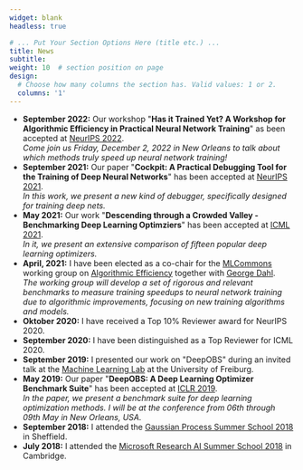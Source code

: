 ```yaml
---
widget: blank
headless: true

# ... Put Your Section Options Here (title etc.) ...
title: News
subtitle:
weight: 10  # section position on page
design:
  # Choose how many columns the section has. Valid values: 1 or 2.
  columns: '1'
---
```


- **September 2022:** Our workshop "**Has it Trained Yet? A Workshop for Algorithmic Efficiency in Practical Neural Network Training**" as been accepted at [NeurIPS 2022](https://nips.cc/Conferences/2022).
  </br>*Come join us Friday, December 2, 2022 in New Orleans to talk about which methods truly speed up neural network training!*
- **September 2021:** Our paper "**Cockpit: A Practical Debugging Tool for the Training of Deep Neural Networks**" has been accepted at [NeurIPS 2021](https://nips.cc/Conferences/2021/).
  </br>*In this work, we present a new kind of debugger, specifically designed for training deep nets.*
- **May 2021:** Our work "**Descending through a Crowded Valley - Benchmarking Deep Learning Optimziers**" has been accepted at [ICML 2021](https://icml.cc/Conferences/2021).
  </br>*In it, we present an extensive comparison of fifteen popular deep learning optimizers.*
- **April, 2021:** I have been elected as a co-chair for the [MLCommons](https://mlcommons.org/en/) working group on [Algorithmic Efficiency](https://mlcommons.org/en/groups/research-algorithms/) together with [George Dahl](https://www.cs.toronto.edu/~gdahl/).
  </br>*The working group will develop a set of rigorous and relevant benchmarks to measure training speedups to neural network training due to algorithmic improvements, focusing on new training algorithms and models.*
- **Oktober 2020:** I have received a Top 10% Reviewer award for NeurIPS 2020.
- **September 2020:** I have been distinguished as a Top Reviewer for ICML 2020.
- **September 2019:** I presented our work on "DeepOBS" during an invited talk at the [Machine Learning Lab](http://aad.informatik.uni-freiburg.de/people/hutter/) at the University of Freiburg.
- **May 2019:** Our paper "**DeepOBS: A Deep Learning Optimizer Benchmark Suite**" has been accepted at [ICLR 2019](https://iclr.cc/Conferences/2019).
  </br>*In the paper, we present a benchmark suite for deep learning optimization methods. I will be at the conference from 06th through 09th May in New Orleans, USA.*
- **September 2018:** I attended the [Gaussian Process Summer School 2018](http://gpss.cc/gpss18/ "GPSS18") in Sheffield.
- **July 2018:** I attended the [Microsoft Research AI Summer School 2018](https://www.microsoft.com/en-us/research/event/ai-summer-school-2018/ "Microsoft Research AI Summer School") in Cambridge.
